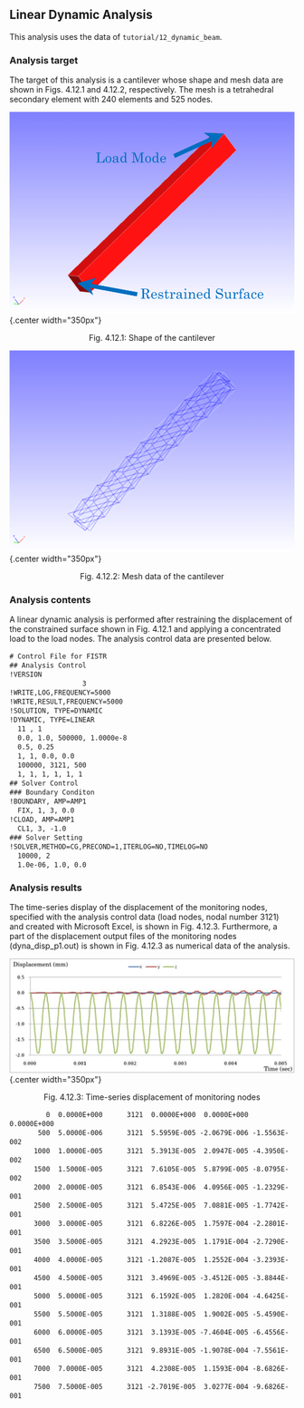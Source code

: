 ## Linear Dynamic Analysis

This analysis uses the data of `tutorial/12_dynamic_beam`.

### Analysis target

The target of this analysis is a cantilever whose shape and mesh data are shown in Figs. 4.12.1 and 4.12.2, respectively. The mesh is a tetrahedral secondary element with 240 elements and 525 nodes.

![Shape of the cantilever](./media/tutorial12_01.png){.center width="350px"}
<div style="text-align: center;">
Fig. 4.12.1: Shape of the cantilever
</div>

![Mesh data of the cantilever](./media/tutorial12_02.png){.center width="350px"}
<div style="text-align: center;">
Fig. 4.12.2: Mesh data of the cantilever
</div>

### Analysis contents

A linear dynamic analysis is performed after restraining the displacement of the constrained surface shown in Fig. 4.12.1 and applying a concentrated load to the load nodes. The analysis control data are presented below.

```
# Control File for FISTR
## Analysis Control
!VERSION
                  3
!WRITE,LOG,FREQUENCY=5000
!WRITE,RESULT,FREQUENCY=5000
!SOLUTION, TYPE=DYNAMIC
!DYNAMIC, TYPE=LINEAR
  11 , 1
  0.0, 1.0, 500000, 1.0000e-8
  0.5, 0.25
  1, 1, 0.0, 0.0
  100000, 3121, 500
  1, 1, 1, 1, 1, 1
## Solver Control
### Boundary Conditon
!BOUNDARY, AMP=AMP1
  FIX, 1, 3, 0.0
!CLOAD, AMP=AMP1
  CL1, 3, -1.0
### Solver Setting
!SOLVER,METHOD=CG,PRECOND=1,ITERLOG=NO,TIMELOG=NO
  10000, 2
  1.0e-06, 1.0, 0.0
```

### Analysis results

The time-series display of the displacement of the monitoring nodes, specified with the analysis control data (load nodes, nodal number 3121) and created with Microsoft Excel, is shown in Fig. 4.12.3. Furthermore, a part of the displacement output files of the monitoring nodes (dyna\_disp\_p1.out) is shown in Fig. 4.12.3 as numerical data of the analysis.

![Time-series displacement of monitoring nodes](./media/tutorial12_03.png){.center width="350px"}
<div style="text-align: center;">
Fig. 4.12.3: Time-series displacement of monitoring nodes
</div>

```
         0  0.0000E+000      3121  0.0000E+000  0.0000E+000  0.0000E+000
       500  5.0000E-006      3121  5.5959E-005 -2.0679E-006 -1.5563E-002
      1000  1.0000E-005      3121  5.3913E-005  2.0947E-005 -4.3950E-002
      1500  1.5000E-005      3121  7.6105E-005  5.8799E-005 -8.0795E-002
      2000  2.0000E-005      3121  6.8543E-006  4.0956E-005 -1.2329E-001
      2500  2.5000E-005      3121  5.4725E-005  7.0881E-005 -1.7742E-001
      3000  3.0000E-005      3121  6.8226E-005  1.7597E-004 -2.2801E-001
      3500  3.5000E-005      3121  4.2923E-005  1.1791E-004 -2.7290E-001
      4000  4.0000E-005      3121 -1.2087E-005  1.2552E-004 -3.2393E-001
      4500  4.5000E-005      3121  3.4969E-005 -3.4512E-005 -3.8844E-001
      5000  5.0000E-005      3121  6.1592E-005  1.2820E-004 -4.6425E-001
      5500  5.5000E-005      3121  1.3188E-005  1.9002E-005 -5.4590E-001
      6000  6.0000E-005      3121  3.1393E-005 -7.4604E-005 -6.4556E-001
      6500  6.5000E-005      3121  9.8931E-005 -1.9078E-004 -7.5561E-001
      7000  7.0000E-005      3121  4.2308E-005  1.1593E-004 -8.6826E-001
      7500  7.5000E-005      3121 -2.7019E-005  3.0277E-004 -9.6826E-001
```



